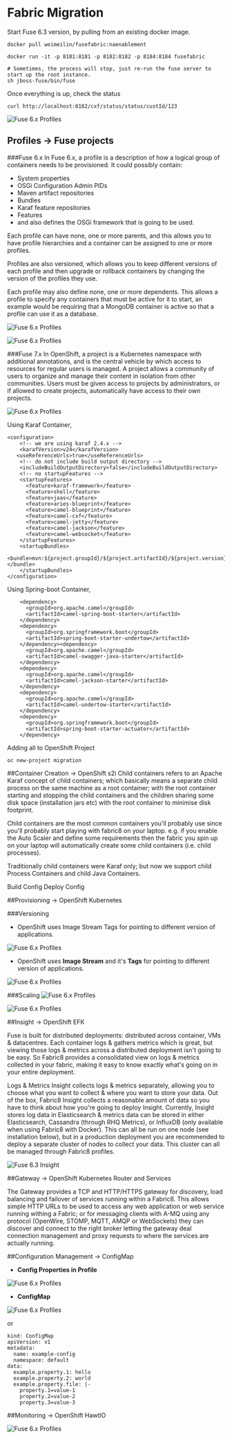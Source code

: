 # Fabric Migration

Start Fuse 6.3 version, by pulling from an existing docker image. 

```
docker pull weimeilin/fusefabric:naenablement

docker run -it -p 8181:8181 -p 8182:8182 -p 8184:8184 fusefabric

# Sometimes, the process will stop, just re-run the fuse server to start up the root instance. 
sh jboss-fuse/bin/fuse
```
Once everything is up, check the status 

```
curl http://localhost:8182/cxf/status/status/custId/123
```

![Fuse 6.x Profiles](images/50-Step-00.png)

## Profiles → Fuse projects

###Fuse 6.x
In Fuse 6.x, a profile is a description of how a logical group of containers needs to be provisioned. It could possibly contain: 

- System properties
- OSGi Configuration Admin PIDs
- Maven artifact repositories
- Bundles
- Karaf feature repositories
- Features
- and also defines the OSGi framework that is going to be used.

Each profile can have none, one or more parents, and this allows you to have profile hierarchies and a container can be assigned to one or more profiles. 

Profiles are also versioned, which allows you to keep different versions of each profile and then upgrade or rollback containers by changing the version of the profiles they use.

Each profile may also define none, one or more dependents. This allows a profile to specify any containers that must be active for it to start, an example would be requiring that a MongoDB container is active so that a profile can use it as a database.

![Fuse 6.x Profiles](images/50-Step-01.png)

![Fuse 6.x Profiles](images/50-Step-05.png)

###Fuse 7.x
In OpenShift, a project is a Kubernetes namespace with additional annotations, and is the central vehicle by which access to resources for regular users is managed. A project allows a community of users to organize and manage their content in isolation from other communities. Users must be given access to projects by administrators, or if allowed to create projects, automatically have access to their own projects.

![Fuse 6.x Profiles](images/50-Step-02.png)

Using Karaf Container, 

```
<configuration>
	<!-- we are using karaf 2.4.x -->
	<karafVersion>v24</karafVersion>
   <useReferenceUrls>true</useReferenceUrls>
	<!-- do not include build output directory -->
	<includeBuildOutputDirectory>false</includeBuildOutputDirectory>
	<!-- no startupFeatures -->
	<startupFeatures>
	  <feature>karaf-framework</feature>
	  <feature>shell</feature>
	  <feature>jaas</feature>
	  <feature>aries-blueprint</feature>
	  <feature>camel-blueprint</feature>
	  <feature>camel-cxf</feature>
	  <feature>camel-jetty</feature>
	  <feature>camel-jackson</feature>
	  <feature>camel-websocket</feature>
	</startupFeatures>
	<startupBundles>
	  <bundle>mvn:${project.groupId}/${project.artifactId}/${project.version}</bundle>
	</startupBundles>
</configuration>
```

Using Spring-boot Container, 

```
	<dependency>
      <groupId>org.apache.camel</groupId>
      <artifactId>camel-spring-boot-starter</artifactId>
    </dependency>
    <dependency>
      <groupId>org.springframework.boot</groupId>
      <artifactId>spring-boot-starter-undertow</artifactId>
    </dependency><dependency>
      <groupId>org.apache.camel</groupId>
      <artifactId>camel-swagger-java-starter</artifactId>
    </dependency>
    <dependency>
      <groupId>org.apache.camel</groupId>
      <artifactId>camel-jackson-starter</artifactId>
    </dependency>
   	<dependency>
      <groupId>org.apache.camel</groupId>
      <artifactId>camel-undertow-starter</artifactId>
    </dependency>
    <dependency>
      <groupId>org.springframework.boot</groupId>
      <artifactId>spring-boot-starter-actuator</artifactId>
    </dependency>
```

Adding all to OpenShift Project 

```
oc new-project migration
```

##Container Creation → OpenShift s2i
Child containers refers to an Apache Karaf concept of child containers; which basically means a separate child process on the same machine as a root container; with the root container starting and stopping the child containers and the children sharing some disk space (installation jars etc) with the root container to minimise disk footprint.

Child containers are the most common containers you'll probably use since you'll probably start playing with fabric8 on your laptop. e.g. if you enable the Auto Scaler and define some requirements then the fabric you spin up on your laptop will automatically create some child containers (i.e. child processes).

Traditionally child containers were Karaf only; but now we support child Process Containers and child Java Containers.

Build Config 
Deploy Config



##Provisioning → OpenShift Kubernetes 

###Versioning

- OpenShift uses Image Stream Tags for pointing to different version of applications.

![Fuse 6.x Profiles](images/50-Step-12.png)


- OpenShift uses **Image Stream** and it's **Tags** for pointing to different version of applications.

![Fuse 6.x Profiles](images/50-Step-13.png)


###Scaling
![Fuse 6.x Profiles](images/50-Step-06.png)


![Fuse 6.x Profiles](images/50-Step-07.png)



##Insight → OpenShift EFK

Fuse is built for distributed deployments: distributed across container, VMs & datacentres. Each container logs & gathers metrics which is great, but viewing those logs & metrics across a distributed deployment isn't going to be easy. So Fabric8 provides a consolidated view on logs & metrics collected in your fabric, making it easy to know exactly what's going on in your entire deployment.

Logs & Metrics
Insight collects logs & metrics separately, allowing you to choose what you want to collect & where you want to store your data. Out of the box, Fabric8 Insight collects a reasonable amount of data so you have to think about how you're going to deploy Insight. Currently, Insight stores log data in Elasticsearch & metrics data can be stored in either Elasticsearch, Cassandra (through RHQ Metrics), or InfluxDB (only available when using Fabric8 with Docker). This can all be run on one node (see installation below), but in a production deployment you are recommended to deploy a separate cluster of nodes to collect your data. This cluster can all be managed through Fabric8 profiles.

![Fuse 6.3 Insight](images/50-Step-02.png)

##Gateway → OpenShift Kubernetes Router and Services

The Gateway provides a TCP and HTTP/HTTPS gateway for discovery, load balancing and failover of services running within a Fabric8. This allows simple HTTP URLs to be used to access any web application or web service running withing a Fabric; or for messaging clients with A-MQ using any protocol (OpenWire, STOMP, MQTT, AMQP or WebSockets) they can discover and connect to the right broker letting the gateway deal connection management and proxy requests to where the services are actually running.


##Configuration Management → ConfigMap

- **Config Properties in Profile**

![Fuse 6.x Profiles](images/50-Step-14.png)

- **ConfigMap**

![Fuse 6.x Profiles](images/50-Step-15.png)

or

```
kind: ConfigMap
apiVersion: v1
metadata:
  name: example-config
  namespace: default
data: 
  example.property.1: hello
  example.property.2: world
  example.property.file: |-
    property.1=value-1
    property.2=value-2
    property.3=value-3
 ```
 
##Monitoring → OpenShift HawtIO

![Fuse 6.x Profiles](images/50-Step-03.png)
